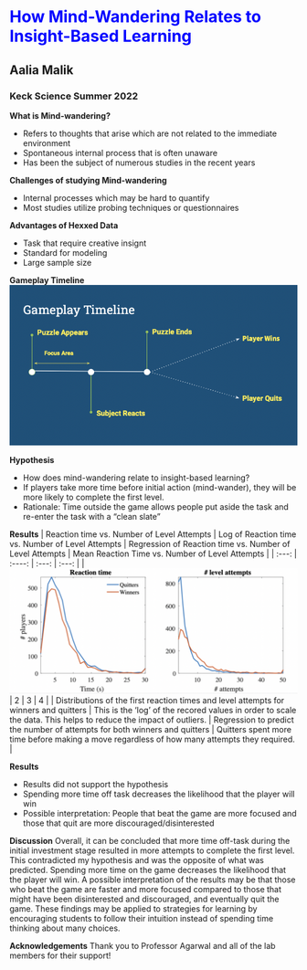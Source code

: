 # <span style="color:blue"> How Mind-Wandering Relates to Insight-Based Learning
## Aalia Malik
### Keck Science Summer 2022 


**What is Mind-wandering?**

- Refers to thoughts that arise which are not related to the immediate environment
- Spontaneous internal process that is often unaware
- Has been the subject of numerous studies in the recent years

**Challenges of studying Mind-wandering**

- Internal processes which may be hard to quantify
- Most studies utilize probing techniques or questionnaires 

**Advantages of Hexxed Data**

- Task that require creative insignt
- Standard for modeling
- Large sample size

**Gameplay Timeline**
![image](gametimeline.png)

**Hypothesis**
- How does mind-wandering relate to insight-based learning?
- If players take more time before initial action (mind-wander), they will be more likely to complete the first level.
- Rationale: Time outside the game allows people put aside the task and re-enter the task with a “clean slate”

**Results**
| Reaction time vs. Number of Level Attempts      | Log of Reaction time vs. Number of Level Attempts | Regression of Reaction time vs. Number of Level Attempts     | Mean Reaction Time vs. Number of Level Attempts        |
| :---:        |    :----:   |          :---: |     :---:    |
|       ![image](graph1.png)     | 2       |       3   |       4      |
| Distributions of the first reaction times and level attempts for winners and quitters    | This is the ‘log’ of the recored values in order to scale the data. This helps to reduce the impact of outliers.       |  Regression to predict the number of attempts for both winners and quitters      |   Quitters spent more time before making a move regardless of how many attempts they required.          |

**Results**
- Results did not support the hypothesis 
- Spending more time off task decreases the likelihood that the player will win
- Possible interpretation: People that beat the game are more focused and those that quit are more discouraged/disinterested



**Discussion**
Overall, it can be concluded that more time off-task during the initial investment stage resulted in more attempts to complete the first level. This contradicted my hypothesis and was the opposite of what was predicted. Spending more time on the game decreases the likelihood that the player will win. 
A possible interpretation of the results may be that those who beat the game are faster and more focused compared to those that might have been disinterested and discouraged, and eventually quit the game. These findings may be applied to strategies for learning by encouraging students to follow their intuition instead of spending time thinking about many choices.  

**Acknowledgements**
Thank you to Professor Agarwal and all of the lab members for their support!


